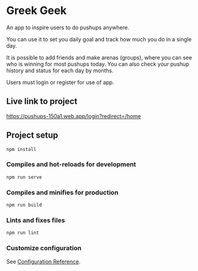 # Greek Geek

An app to inspire users to do pushups anywhere.

You can use it to set you daily goal and track how much you do in a single day.

It is possible to add friends and make arenas (groups), where you can see who is winning for most pushups today. You can also check your pushup history and status for each day by months.

Users must login or register for use of app.

## Live link to project

https://pushups-150a1.web.app/login?redirect=/home

## Project setup
```
npm install
```

### Compiles and hot-reloads for development
```
npm run serve
```

### Compiles and minifies for production
```
npm run build
```

### Lints and fixes files
```
npm run lint
```

### Customize configuration
See [Configuration Reference](https://cli.vuejs.org/config/).
